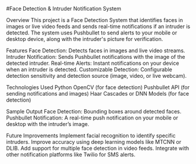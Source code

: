 #Face Detection & Intruder Notification System

Overview
This project is a Face Detection System that identifies faces in images or live video feeds and sends real-time notifications if an intruder is detected. The system uses Pushbullet to send alerts to your mobile or desktop device, along with the intruder's picture for verification.

Features
Face Detection: Detects faces in images and live video streams.
Intruder Notification: Sends Pushbullet notifications with the image of the detected intruder.
Real-time Alerts: Instant notifications on your device when an intruder is detected.
Customizable Detection: Configurable detection sensitivity and detection source (image, video, or live webcam).

Technologies Used
Python
OpenCV (for face detection)
Pushbullet API (for sending notifications and images)
Haar Cascades or DNN Models (for face detection)

Sample Output
Face Detection: Bounding boxes around detected faces.
Pushbullet Notification: A real-time push notification on your mobile or desktop with the intruder’s image.

Future Improvements
Implement facial recognition to identify specific intruders.
Improve accuracy using deep learning models like MTCNN or DLIB.
Add support for multiple face detection in video feeds.
Integrate with other notification platforms like Twilio for SMS alerts.
